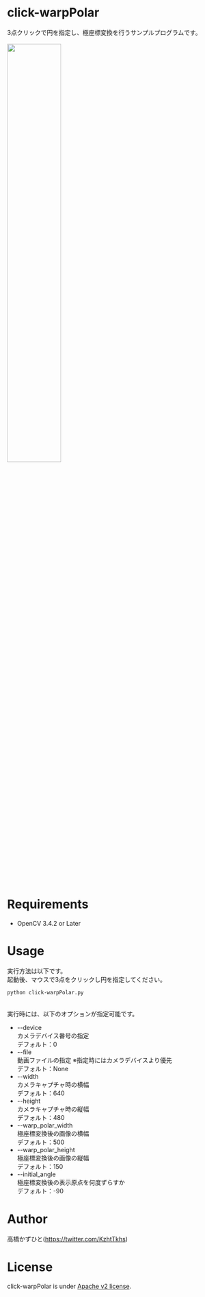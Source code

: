 # click-warpPolar
3点クリックで円を指定し、極座標変換を行うサンプルプログラムです。<br><br>
<img src="https://user-images.githubusercontent.com/37477845/120346347-4187c800-c336-11eb-8c1b-c5c382ac2f62.gif" width="50%">

# Requirements
* OpenCV 3.4.2 or Later

# Usage
実行方法は以下です。<br>
起動後、マウスで3点をクリックし円を指定してください。<br>
```bash
python click-warpPolar.py
```
<br>
実行時には、以下のオプションが指定可能です。

* --device<br>
カメラデバイス番号の指定<br>
デフォルト：0
* --file<br>
動画ファイルの指定 ※指定時にはカメラデバイスより優先<br>
デフォルト：None
* --width<br>
カメラキャプチャ時の横幅<br>
デフォルト：640
* --height<br>
カメラキャプチャ時の縦幅<br>
デフォルト：480
* --warp_polar_width<br>
極座標変換後の画像の横幅<br>
デフォルト：500
* --warp_polar_height<br>
極座標変換後の画像の縦幅<br>
デフォルト：150
* --initial_angle<br>
極座標変換後の表示原点を何度ずらすか<br>
デフォルト：-90

# Author
高橋かずひと(https://twitter.com/KzhtTkhs)
 
# License 
click-warpPolar is under [Apache v2 license](LICENSE).

